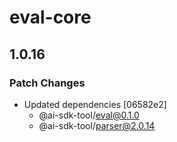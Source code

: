 # eval-core

## 1.0.16

### Patch Changes

- Updated dependencies [06582e2]
  - @ai-sdk-tool/eval@0.1.0
  - @ai-sdk-tool/parser@2.0.14

